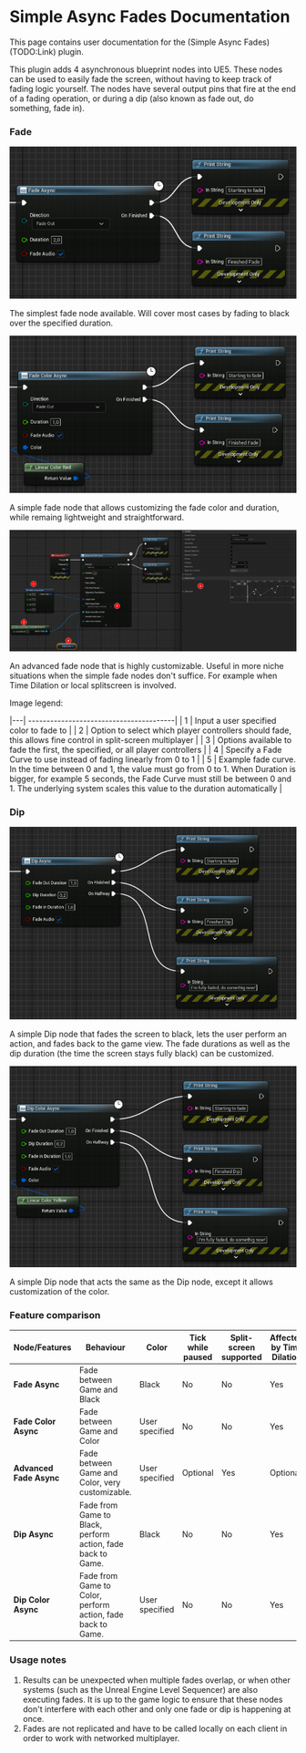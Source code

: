 # Simple Async Fades Documentation

This page contains user documentation for the (Simple Async Fades)(TODO:Link) plugin.

This plugin adds 4 asynchronous blueprint nodes into UE5. These nodes can be used to easily fade the screen, without having to keep track of fading logic yourself. The nodes have several output pins that fire at the end of a fading operation, or during a dip (also known as fade out, do something, fade in).

### Fade
![fadeasync](./images/FadeAsync.png "Fade Async Node")

The simplest fade node available. Will cover most cases by fading to black over the specified duration.

![fadecolorasync](./images/FadeColorAsync.png "Fade Color Async Node")

A simple fade node that allows customizing the fade color and duration, while remaing lightweight and straightforward.

![advancedfade](./images/AdvancedFade.png "Advanced Fade")

An advanced fade node that is highly customizable. Useful in more niche situations when the simple fade nodes don't suffice. For example when Time Dilation or local splitscreen is involved.

Image legend:

|---| ----------------------------------------|
| 1 | Input a user specified color to fade to |
| 2 | Option to select which player controllers should fade, this allows fine control in split-screen multiplayer |
| 3 | Options available to fade the first, the specified, or all player controllers |
| 4 | Specify a Fade Curve to use instead of fading linearly from 0 to 1 |
| 5 | Example fade curve. In the time between 0 and 1, the value must go from 0 to 1. When Duration is bigger, for example 5 seconds, the Fade Curve must still be between 0 and 1. The underlying system scales this value to the duration automatically |

### Dip
![dipasync](./images/DipAsync.png "Dip Async Node")

A simple Dip node that fades the screen to black, lets the user perform an action, and fades back to the game view. The fade durations as well as the dip duration (the time the screen stays fully black) can be customized.

![dipcolorasync](./images/DipColorAsync.png "Dip Color Async Node")

A simple Dip node that acts the same as the Dip node, except it allows customization of the color.

### Feature comparison
| **Node/Features**       | **Behaviour**                                               | **Color**      | **Tick while paused** | **Split-screen supported** | **Affected by Time Dilation** | **Tick in Editor** | **Fade Curve**            |
|-------------------------|-------------------------------------------------------------|----------------|-----------------------|----------------------------|-------------------------------|--------------------|---------------------------|
| **Fade Async**          | Fade between Game and Black                                 | Black          | No                    | No                         | Yes                           | No                 | Linear                    |
| **Fade Color Async**    | Fade between Game and Color                                 | User specified | No                    | No                         | Yes                           | No                 | Linear                    |
| **Advanced Fade Async** | Fade between Game and Color, very customizable.             | User specified | Optional              | Yes                        | Optional                      | Optional           | Linear (user overridable) |
| **Dip Async**           | Fade from Game to Black, perform action, fade back to Game. | Black          | No                    | No                         | Yes                           | No                 | Linear                    |
| **Dip Color Async**     | Fade from Game to Color, perform action, fade back to Game. | User specified | No                    | No                         | Yes                           | No                 | Linear                    |

### Usage notes
1. Results can be unexpected when multiple fades overlap, or when other systems (such as the Unreal Engine Level Sequencer) are also executing fades. It is up to the game logic to ensure that these nodes don't interfere with each other and only one fade or dip is happening at once.
2. Fades are not replicated and have to be called locally on each client in order to work with networked multiplayer.
